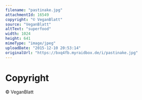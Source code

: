 ```yaml
---
filename: "pastinake.jpg"
attachmentId: 16549
copyright: "© VeganBlatt"
source: "VeganBlatt"
altText: "superfood"
width: 1024
height: 641
mimeType: "image/jpeg"
uploadDate: "2015-12-10 20:53:14"
originalUrl: "https://bxq4fb.myraidbox.de/i/pastinake.jpg"
---
```


# Copyright

© VeganBlatt

